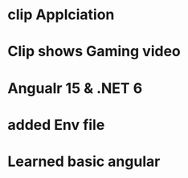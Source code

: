 # clip Applciation
# Clip shows Gaming video 
# Angualr 15 & .NET 6
# added Env file
# Learned basic angular